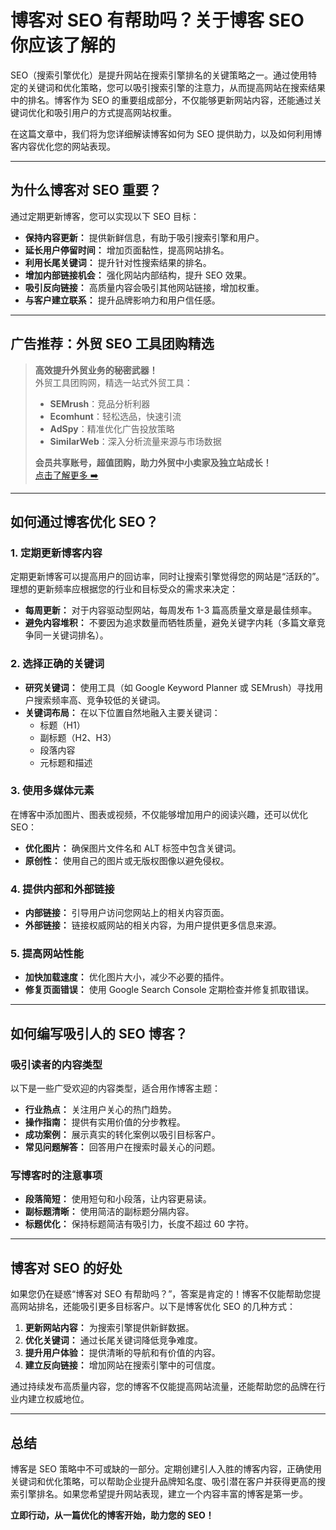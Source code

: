 # 博客对 SEO 有帮助吗？关于博客 SEO 你应该了解的

SEO（搜索引擎优化）是提升网站在搜索引擎排名的关键策略之一。通过使用特定的关键词和优化策略，您可以吸引搜索引擎的注意力，从而提高网站在搜索结果中的排名。博客作为 SEO 的重要组成部分，不仅能够更新网站内容，还能通过关键词优化和吸引用户的方式提高网站权重。

在这篇文章中，我们将为您详细解读博客如何为 SEO 提供助力，以及如何利用博客内容优化您的网站表现。

---

## 为什么博客对 SEO 重要？

通过定期更新博客，您可以实现以下 SEO 目标：

- **保持内容更新：** 提供新鲜信息，有助于吸引搜索引擎和用户。
- **延长用户停留时间：** 增加页面黏性，提高网站排名。
- **利用长尾关键词：** 提升针对性搜索结果的排名。
- **增加内部链接机会：** 强化网站内部结构，提升 SEO 效果。
- **吸引反向链接：** 高质量内容会吸引其他网站链接，增加权重。
- **与客户建立联系：** 提升品牌影响力和用户信任感。

---

## 广告推荐：外贸 SEO 工具团购精选

> **高效提升外贸业务的秘密武器！**  
> 外贸工具团购网，精选一站式外贸工具：  
> - **SEMrush**：竞品分析利器  
> - **Ecomhunt**：轻松选品，快速引流  
> - **AdSpy**：精准优化广告投放策略  
> - **SimilarWeb**：深入分析流量来源与市场数据  
>  
> **会员共享账号，超值团购，助力外贸中小卖家及独立站成长！**  
> [点击了解更多 ➡️](https://bit.ly/waimao518)

---

## 如何通过博客优化 SEO？

### **1. 定期更新博客内容**

定期更新博客可以提高用户的回访率，同时让搜索引擎觉得您的网站是“活跃的”。理想的更新频率应根据您的行业和目标受众的需求来决定：

- **每周更新：** 对于内容驱动型网站，每周发布 1-3 篇高质量文章是最佳频率。
- **避免内容堆积：** 不要因为追求数量而牺牲质量，避免关键字内耗（多篇文章竞争同一关键词排名）。

### **2. 选择正确的关键词**

- **研究关键词：** 使用工具（如 Google Keyword Planner 或 SEMrush）寻找用户搜索频率高、竞争较低的关键词。
- **关键词布局：** 在以下位置自然地融入主要关键词：
  - 标题（H1）
  - 副标题（H2、H3）
  - 段落内容
  - 元标题和描述

### **3. 使用多媒体元素**

在博客中添加图片、图表或视频，不仅能够增加用户的阅读兴趣，还可以优化 SEO：

- **优化图片：** 确保图片文件名和 ALT 标签中包含关键词。
- **原创性：** 使用自己的图片或无版权图像以避免侵权。

### **4. 提供内部和外部链接**

- **内部链接：** 引导用户访问您网站上的相关内容页面。
- **外部链接：** 链接权威网站的相关内容，为用户提供更多信息来源。

### **5. 提高网站性能**

- **加快加载速度：** 优化图片大小，减少不必要的插件。
- **修复页面错误：** 使用 Google Search Console 定期检查并修复抓取错误。

---

## 如何编写吸引人的 SEO 博客？

### **吸引读者的内容类型**

以下是一些广受欢迎的内容类型，适合用作博客主题：

- **行业热点：** 关注用户关心的热门趋势。
- **操作指南：** 提供有实用价值的分步教程。
- **成功案例：** 展示真实的转化案例以吸引目标客户。
- **常见问题解答：** 回答用户在搜索时最关心的问题。

### **写博客时的注意事项**

- **段落简短：** 使用短句和小段落，让内容更易读。
- **副标题清晰：** 使用简洁的副标题分隔内容。
- **标题优化：** 保持标题简洁有吸引力，长度不超过 60 字符。

---

## 博客对 SEO 的好处

如果您仍在疑惑“博客对 SEO 有帮助吗？”，答案是肯定的！博客不仅能帮助您提高网站排名，还能吸引更多目标客户。以下是博客优化 SEO 的几种方式：

1. **更新网站内容：** 为搜索引擎提供新鲜数据。
2. **优化关键词：** 通过长尾关键词降低竞争难度。
3. **提升用户体验：** 提供清晰的导航和有价值的内容。
4. **建立反向链接：** 增加网站在搜索引擎中的可信度。

通过持续发布高质量内容，您的博客不仅能提高网站流量，还能帮助您的品牌在行业内建立权威地位。

---

## 总结

博客是 SEO 策略中不可或缺的一部分。定期创建引人入胜的博客内容，正确使用关键词和优化策略，可以帮助企业提升品牌知名度、吸引潜在客户并获得更高的搜索引擎排名。如果您希望提升网站表现，建立一个内容丰富的博客是第一步。

**立即行动，从一篇优化的博客开始，助力您的 SEO！**

